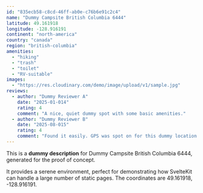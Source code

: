 ```yaml
---
id: "835ecb58-c8cd-46ff-ab0e-c76b6e91c2c4"
name: "Dummy Campsite British Columbia 6444"
latitude: 49.161918
longitude: -128.916191
continent: "north-america"
country: "canada"
region: "british-columbia"
amenities:
  - "hiking"
  - "trash"
  - "toilet"
  - "RV-suitable"
images:
  - "https://res.cloudinary.com/demo/image/upload/v1/sample.jpg"
reviews:
  - author: "Dummy Reviewer A"
    date: "2025-01-014"
    rating: 4
    comment: "A nice, quiet dummy spot with some basic amenities."
  - author: "Dummy Reviewer B"
    date: "2025-08-015"
    rating: 4
    comment: "Found it easily. GPS was spot on for this dummy location."
---
```


This is a **dummy description** for Dummy Campsite British Columbia 6444, generated for the proof of concept.

It provides a serene environment, perfect for demonstrating how SvelteKit can handle a large number of static pages. The coordinates are 49.161918, -128.916191.
